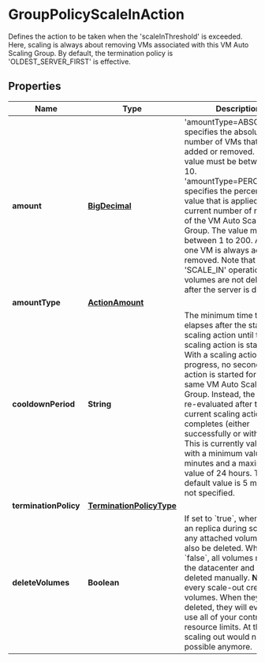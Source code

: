 

# GroupPolicyScaleInAction

Defines the action to be taken when the 'scaleInThreshold' is exceeded. Here, scaling is always about removing VMs associated with this VM Auto Scaling Group. By default, the termination policy is 'OLDEST_SERVER_FIRST' is effective.
## Properties

| Name | Type | Description | Notes |
| ------------ | ------------- | ------------- | ------------- |
| **amount** | [**BigDecimal**](BigDecimal.md) | &#39;amountType&#x3D;ABSOLUTE&#39; specifies the absolute number of VMs that are added or removed. The value must be between 1 to 10.   &#39;amountType&#x3D;PERCENTAGE&#39; specifies the percentage value that is applied to the current number of replicas of the VM Auto Scaling Group. The value must be between 1 to 200.   At least one VM is always added or removed.   Note that for &#39;SCALE_IN&#39; operations, volumes are not deleted after the server is deleted. |  |
| **amountType** | [**ActionAmount**](ActionAmount.md) |  |  |
| **cooldownPeriod** | **String** | The minimum time that elapses after the start of this scaling action until the next scaling action is started. With a scaling action in progress, no second scaling action is started for the same VM Auto Scaling Group. Instead, the metric is re-evaluated after the current scaling action completes (either successfully or with errors). This is currently validated with a minimum value of 2 minutes and a maximum value of 24 hours. The default value is 5 minutes if not specified. |  [optional] |
| **terminationPolicy** | [**TerminationPolicyType**](TerminationPolicyType.md) |  |  [optional] |
| **deleteVolumes** | **Boolean** | If set to &#x60;true&#x60;, when deleting an replica during scale in, any attached volume will also be deleted. When set to &#x60;false&#x60;, all volumes remain in the datacenter and must be deleted manually.  **Note**, that every scale-out creates new volumes. When they are not deleted, they will eventually use all of your contracts resource limits. At this point, scaling out would not be possible anymore. |  |


